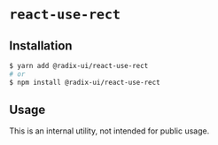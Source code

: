 # `react-use-rect`

## Installation

```sh
$ yarn add @radix-ui/react-use-rect
# or
$ npm install @radix-ui/react-use-rect
```

## Usage

This is an internal utility, not intended for public usage.
